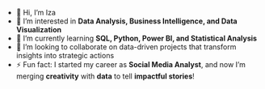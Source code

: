 - 👋 Hi, I’m Iza
- 👀 I’m interested in **Data Analysis, Business Intelligence, and Data Visualization**
- 🌱 I’m currently learning **SQL, Python, Power BI, and Statistical Analysis**
- 💞️ I’m looking to collaborate on data-driven projects that transform insights into strategic actions
- ⚡ Fun fact: I started my career as **Social Media Analyst**, and now I’m merging **creativity** with **data** to tell **impactful stories**!
